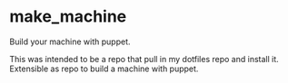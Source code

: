 # make_machine
Build your machine with puppet.

This was intended to be a repo that pull in my dotfiles repo and install it.
Extensible as repo to build a machine with puppet. 
